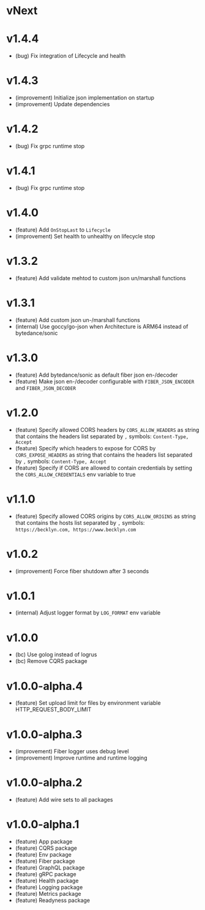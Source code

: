 # vNext

# v1.4.4

- (bug) Fix integration of Lifecycle and health

# v1.4.3

- (improvement) Initialize json implementation on startup
- (improvement) Update dependencies

# v1.4.2

- (bug) Fix grpc runtime stop

# v1.4.1

- (bug) Fix grpc runtime stop

# v1.4.0

- (feature) Add `OnStopLast` to `Lifecycle`
- (improvement) Set health to unhealthy on lifecycle stop

# v1.3.2

- (feature) Add validate mehtod to custom json un/marshall functions

# v1.3.1

- (feature) Add custom json un-/marshall functions
- (internal) Use goccy/go-json when Architecture is ARM64 instead of bytedance/sonic

# v1.3.0

- (feature) Add bytedance/sonic as default fiber json en-/decoder
- (feature) Make json en-/decoder configurable with `FIBER_JSON_ENCODER` and `FIBER_JSON_DECODER`

# v1.2.0

- (feature) Specify allowed CORS headers by `CORS_ALLOW_HEADERS` as string that contains the headers list separated by `,` symbols: `Content-Type, Accept`
- (feature) Specify which headers to expose for CORS by `CORS_EXPOSE_HEADERS` as string that contains the headers list separated by `,` symbols: `Content-Type, Accept`
- (feature) Specify if CORS are allowed to contain credentials by setting the `CORS_ALLOW_CREDENTIALS` env variable to true

# v1.1.0

- (feature) Specify allowed CORS origins by `CORS_ALLOW_ORIGINS` as string that contains the hosts list separated by `,` symbols: `https://becklyn.com, https://www.becklyn.com`

# v1.0.2

- (improvement) Force fiber shutdown after 3 seconds

# v1.0.1

- (internal) Adjust logger format by `LOG_FORMAT` env variable

# v1.0.0

- (bc) Use golog instead of logrus
- (bc) Remove CQRS package

# v1.0.0-alpha.4

- (feature) Set upload limit for files by environment variable HTTP_REQUEST_BODY_LIMIT

# v1.0.0-alpha.3

- (improvement) Fiber logger uses debug level
- (improvement) Improve runtime and runtime logging

# v1.0.0-alpha.2

- (feature) Add wire sets to all packages

# v1.0.0-alpha.1

- (feature) App package
- (feature) CQRS package
- (feature) Env package
- (feature) Fiber package
- (feature) GraphQL package
- (feature) gRPC package
- (feature) Health package
- (feature) Logging package
- (feature) Metrics package
- (feature) Readyness package
